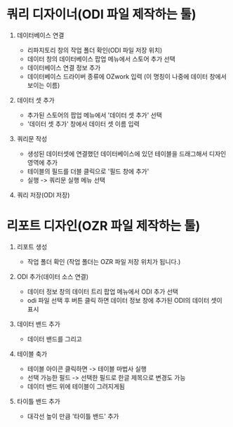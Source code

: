 # 쿼리 디자이너(ODI 파일 제작하는 툴)

1. 데이터베이스 연결
    - 리파지토리 창의 작업 폴더 확인(ODI 파일 저장 위치)
    - 데이터 창의 데이터베이스 팝업 메뉴에서 스토어 추가 선택
    - 데이터베이스 연결 정보 추가
    - 데이터베이스 드라이버 종류에 OZwork 입력 (이 명칭이 나중에 데이터 창에서 보이는 이름)

2. 데이터 셋 추가
   - 추가된 스토어의 팝업 메뉴에서 '데이터 셋 추가' 선택
   - '데이터 셋 추가' 창에서 데이터 셋 이름 입력

3. 쿼리문 작성
   - 생성된 데이터셋에 연결했던 데이터베이스에 있던 테이블을 드래그해서 디자인 영역에 추가
   - 테이블의 필드를 더블 클릭으로 '필드 창에 추가'
   - 실행 -> 쿼리문 실행 메뉴 선택

4. 쿼리 저장(ODI 저장)

# 리포트 디자인(OZR 파일 제작하는 툴)

1. 리포트 생성
   - 작업 폴더 확인 (작업 폴더는 OZR 파일 저장 위치가 됩니다.)

2. ODI 추가(데이터 소스 연결)
   - 데이터 정보 창의 데이터 트리 팝업 메뉴에서 ODI 추가 선택
   - odi 파일 선택 후 버튼 클릭 하면 데이터 정보 창에 추가된 ODI의 데이터 셋이 표시

3. 데이터 밴드 추가
   - 데이터 밴드를 그리고
     
4. 테이블 축가
   - 테이블 아이콘 클릭하면 -> 테이블 마법사 실행
   - 선택 가능한 필드 -> 선택한 필드로 한글 제목으로 변경도 가능
   - 데이터 밴드 위에 테이블이 그려지게됨
  
5. 타이틀 밴드 추가
   - 대각선 높이 만큼 '타이틀 밴드' 추가 
   
   
